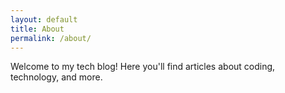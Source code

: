 ```yaml
---
layout: default
title: About
permalink: /about/
---
```

Welcome to my tech blog! Here you'll find articles about coding, technology, and more.